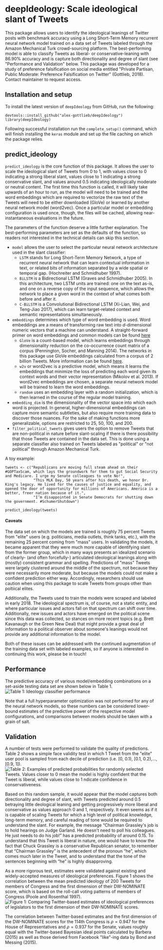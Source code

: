 # deepIdeology: Scale ideological slant of Tweets

This package allows users to identify the ideological leanings of Twitter posts with benchmark accuracy
using a Long Short-Term Memory recurrent neural network model trained on a data set of Tweets labeled through
the Amazon Mechanical Turk crowd-sourcing platform. The best-performing model is able to classify Tweets as 
liberal- or conservative-leaning with 86.90% accuracy and is capture both directionality and degree of
slant (see "Performance and Validation" below. This package was developed for a study of preference falsification on social media entitled "Private Partisan, 
Public Moderate: Preference Falsification on Twitter" (Gottlieb, 2018). Contact maintainer to request access.

## Installation and setup

To install the latest version of `deepIdeology` from GitHub, run the following:
```{r}
devtools::install_github("alex-gottlieb/deepIdeology")
library(deepIdeology)
```
Following successful installation run the `complete_setup()` command, which will finish installing the `keras` module and set up the file caching
on which the package relies.

## predict_ideology

`predict_ideology` is the core function of this package. It allows the user to scale the ideological slant of Tweets from 0 to 1, with values close 
to 0 indicating a strong liberal slant, values close to 1 indicating a strong conservative slant, and values around 0.5 indicating ideologically moderate or neutral content. The first time this function is called, it will likely take upwards of an hour to run, as the model will need to be trained and the word embeddings which are required to vectorize the raw text of the Tweets will need to be either downloaded (GloVe) or learned by another neural network
model (word2vec). Once a particular model or embedding configuration is used once, though, the files will be cached, allowing near-instantaneous
evaluations in the future. 

The parameters of the function deserve a little further explanation. The best-performing parameters are set as the defaults of the function, so readers not interested in the technical details can skip this section.
* `model` allows the user to select the particular neural network architecture used in the slant classifier:
    + `LSTM` stands for Long Short-Term Memory Network, a type of recurrent neural network that can learn contextual information in text, or related bits of information separated by a wide spatial or temporal gap. (Hochreiter and Schmidhuber 1997).
    + `BiLSTM` is a Bidirectional LSTM (Graves and Schmidhuber 2005). In this architecture, two LSTM units are trained: one on the text as-is, and one on a reverse copy of the input sequence, which allows the network to place a given word in the context of what comes both before and after it.
    + `C-BiLSTM` is a Convolutional Bidirectional LSTM (Xi-Lian, Wei, and Teng-Jiao 2017), which can learn target-related context and semantic representations simultaneously.
* `embeddings` determines which type of word embedding is used. Word embeddings are a means of transforming raw text into *d*-dimensional numeric vectors that a machine can understand. A straight-forward primer on word embeddings and common models can be found [here](https://machinelearningmastery.com/what-are-word-embeddings/)
    + `GloVe` is a count-based model, which learns embeddings through dimensionality reduction on the co-occurrence count matrix of a corpus (Pennington, Socher, and Manning 2014). The networks in this package use GloVe embeddings calculated from a corpus of 2 billion Tweets. More information can be found [here](https://nlp.stanford.edu/projects/glove/).
    + `w2v` or word2vec is a predictive model, which means it learns the embeddings that minimize the loss of predicting each word given its context words and their vector representation (Mikolov et al. 2013). If word2vec embeddings are chosen, a separate neural network model will be trained to learn the word embeddings.
    + `random` uses an embedding layer with a random initialization, which is then learned in the course of the regular model training.
* `embedding_dim` is the dimensionality of the vector space into which each word is projected. In general, higher-dimensional embeddings can capture more semantic subtleties, but also require more training data to discover those nuances. For the sake of making functions more generalizable, options are restricted to 25, 50, 100, and 200.
* `filter_political_tweets` gives users the option to remove Tweets that are non-political in nature before slant-scaling if there is there possibility that those Tweets are contained in the data set. This is done using a separate classifier also trained on Tweets labeled as "political" or "not political" through Amazon Mechanical Turk.

A toy example:
```{r}
tweets <- c("Republicans are moving full steam ahead on their #GOPTaxScam, which lays the groundwork for them to gut Social Security and Medicare. I urge my Senate colleagues to vote No!",
             "This MLK Day, 50 years after his death, we honor Dr. King's legacy. He lived for the causes of justice and equality, and opened the door of opportunity for millions of Americans. America is a better, freer nation because of it.",
             "I’m disappointed in Senate Democrats for shutting down the government. #SchumerShutdown")

predict_ideology(tweets)
```

#### Caveats
The data set on which the models are trained is roughly 75 percent Tweets from "elite" users (e.g. politicians, media outlets, think tanks, etc.), with the remaining 25 percent coming from "mass" users. In validating the models, it became apparent that they were much more capable of identifying slant from the former group, which in many ways presents an idealized scenario of clearly- (and often forcefully-) articulated ideological leanings along with (mostly) consistent grammar and spelling. Predictions of "mass" Tweets were largely clustered around the middle of the spectrum, not because they were necessarily more moderate, but because the models could not make a confident prediction either way. Accordingly, researchers should use caution when using this package to scale Tweets from groups other than poltiical elites.

Additionally, the Tweets used to train the models were scraped and labeled in early 2018. The ideological spectrum is, of course, not a static entity, and where particular issues and actors fall on that spectrum can shift over time. Additionally, new issues and actors have emerged on the political scene since this data was collected, so stances on more recent topics (e.g. Brett Kavanaugh or the Green New Deal) that might provide a great deal of information to a political observer about someone's leanings would not provide any additional information to the model. 

Both of these issues can be addressed with the continued augmentation of the training data set with labeled examples, so if anyone is interested in continuing this work, please be in touch!

## Performance

The predictive accuracy of various model/embedding combinations on a set-aside testing data set are shown below in Table 1. 
![Table 1: Ideology classifier performance](figures/model_performance.png) 

Note that a full hyperparameter optimization was not performed for any of the neural network models, so these numbers can be considered lower-bound estimates of the predictive power of the respective model configurations, and comparisons between models should be taken with a grain of salt. 

## Validation

A number of tests were performed to validate the quality of predictions. Table 2 shows a simple face validity test in which 1 Tweet from the "elite" user pool is sampled from each decile of prediction (i.e. [0, 0.1), [0.1, 0.2),...,[0.9, 1]). 
![Table 2: Examples of predicted probabilities for randomly selected Tweets. Values closer to 0 mean the model is highly confident that the Tweet is liberal, while values close to 1 ndicate confidence in conservativeness.](figures/face_validity.png)

Based on this random sample, it would appear that the model captures both directionality and degree of slant, with Tweets predicted around 0.5 betraying little deological leaning and getting progressively more liberal and conservative as values approach 0 and 1, respectively. It even seems as if it is capable of scaling Tweets for which a high level of political knowledge, long-term memory, and careful reading of tone would be required to understand the slant. For example, the message “Chairman Grassley's job is to hold hearings on Judge Garland. He doesn't need to poll his colleagues. He just needs to do his job!” has a predicted probability of around 0.15. To understand that this Tweet is liberal in nature, one would have to know the fact that Chuck Grassley is a conservative Republican senator, to remember that “Chairman Grassley” is the antecedent of the pronoun “he”, which comes much later in the Tweet, and to understand that the tone of the sentences beginning with “he” is highly disapproving.

As a more rigorous test, estimates were validated against existing and widely-accepted measures of ideological preferences. Figure 1 shows the correlation between the mean predicted ideology of 200 Tweets for members of Congress and the first dimension of their DW-NOMINATE score, which is based on the roll-call voting patterns of members of Congress (Poole and Rosenthal 1997). 
![Figure 1: Comparing Twitter-based estimates of ideological preferences of legislators to the first dimension of their DW-NOMINATE scores.](figures/dw-nom.png)

The correlation between Twitter-based estimates and the first dimension of the DW-NOMINATE scores for the 114th Congress is $\rho=0.947$ for the House of Representatives and $\rho=0.937$ for the Senate, values roughly equal with the Twitter-based Bayesian ideal points calculated by Barbera (2015) as well as those derived from Facebook "like"-ing data by Bond and Messing (2015).
